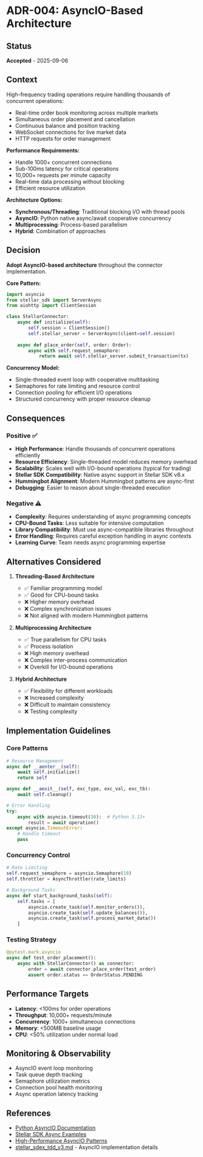 # ADR-004: AsyncIO-Based Architecture

## Status
**Accepted** - 2025-09-06

## Context
High-frequency trading operations require handling thousands of concurrent operations:
- Real-time order book monitoring across multiple markets
- Simultaneous order placement and cancellation
- Continuous balance and position tracking
- WebSocket connections for live market data
- HTTP requests for order management

**Performance Requirements:**
- Handle 1000+ concurrent connections
- Sub-100ms latency for critical operations  
- 10,000+ requests per minute capacity
- Real-time data processing without blocking
- Efficient resource utilization

**Architecture Options:**
- **Synchronous/Threading**: Traditional blocking I/O with thread pools
- **AsyncIO**: Python native async/await cooperative concurrency
- **Multiprocessing**: Process-based parallelism
- **Hybrid**: Combination of approaches

## Decision
**Adopt AsyncIO-based architecture** throughout the connector implementation.

**Core Pattern:**
```python
import asyncio
from stellar_sdk import ServerAsync
from aiohttp import ClientSession

class StellarConnector:
    async def initialize(self):
        self.session = ClientSession()
        self.stellar_server = ServerAsync(client=self.session)
        
    async def place_order(self, order: Order):
        async with self.request_semaphore:
            return await self.stellar_server.submit_transaction(tx)
```

**Concurrency Model:**
- Single-threaded event loop with cooperative multitasking
- Semaphores for rate limiting and resource control
- Connection pooling for efficient I/O operations
- Structured concurrency with proper resource cleanup

## Consequences

### Positive ✅
- **High Performance**: Handle thousands of concurrent operations efficiently
- **Resource Efficiency**: Single-threaded model reduces memory overhead
- **Scalability**: Scales well with I/O-bound operations (typical for trading)
- **Stellar SDK Compatibility**: Native async support in Stellar SDK v8.x
- **Hummingbot Alignment**: Modern Hummingbot patterns are async-first
- **Debugging**: Easier to reason about single-threaded execution

### Negative ⚠️
- **Complexity**: Requires understanding of async programming concepts
- **CPU-Bound Tasks**: Less suitable for intensive computation
- **Library Compatibility**: Must use async-compatible libraries throughout
- **Error Handling**: Requires careful exception handling in async contexts
- **Learning Curve**: Team needs async programming expertise

## Alternatives Considered

1. **Threading-Based Architecture**
   - ✅ Familiar programming model
   - ✅ Good for CPU-bound tasks
   - ❌ Higher memory overhead
   - ❌ Complex synchronization issues
   - ❌ Not aligned with modern Hummingbot patterns

2. **Multiprocessing Architecture**
   - ✅ True parallelism for CPU tasks
   - ✅ Process isolation
   - ❌ High memory overhead
   - ❌ Complex inter-process communication
   - ❌ Overkill for I/O-bound operations

3. **Hybrid Architecture**
   - ✅ Flexibility for different workloads
   - ❌ Increased complexity
   - ❌ Difficult to maintain consistency
   - ❌ Testing complexity

## Implementation Guidelines

### Core Patterns
```python
# Resource Management
async def __aenter__(self):
    await self.initialize()
    return self

async def __aexit__(self, exc_type, exc_val, exc_tb):
    await self.cleanup()

# Error Handling
try:
    async with asyncio.timeout(30):  # Python 3.11+
        result = await operation()
except asyncio.TimeoutError:
    # Handle timeout
    pass
```

### Concurrency Control
```python
# Rate Limiting
self.request_semaphore = asyncio.Semaphore(10)
self.throttler = AsyncThrottler(rate_limits)

# Background Tasks
async def start_background_tasks(self):
    self.tasks = [
        asyncio.create_task(self.monitor_orders()),
        asyncio.create_task(self.update_balances()),
        asyncio.create_task(self.process_market_data())
    ]
```

### Testing Strategy
```python
@pytest.mark.asyncio
async def test_order_placement():
    async with StellarConnector() as connector:
        order = await connector.place_order(test_order)
        assert order.status == OrderStatus.PENDING
```

## Performance Targets
- **Latency**: <100ms for order operations
- **Throughput**: 10,000+ requests/minute  
- **Concurrency**: 1000+ simultaneous connections
- **Memory**: <500MB baseline usage
- **CPU**: <50% utilization under normal load

## Monitoring & Observability
- AsyncIO event loop monitoring
- Task queue depth tracking
- Semaphore utilization metrics
- Connection pool health monitoring
- Async operation latency tracking

## References
- [Python AsyncIO Documentation](https://docs.python.org/3/library/asyncio.html)
- [Stellar SDK Async Examples](https://stellar-sdk.readthedocs.io/)
- [High-Performance AsyncIO Patterns](https://docs.python.org/3/library/asyncio-dev.html)
- [stellar_sdex_tdd_v3.md](../../stellar_sdex_tdd_v3.md) - AsyncIO implementation details